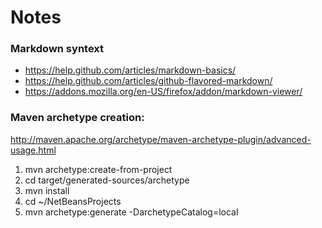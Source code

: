 # Notes

### Markdown syntext

* https://help.github.com/articles/markdown-basics/
* https://help.github.com/articles/github-flavored-markdown/
* https://addons.mozilla.org/en-US/firefox/addon/markdown-viewer/

### Maven archetype creation:

http://maven.apache.org/archetype/maven-archetype-plugin/advanced-usage.html

1. mvn archetype:create-from-project
2. cd target/generated-sources/archetype
3. mvn install
4. cd ~/NetBeansProjects
5. mvn archetype:generate -DarchetypeCatalog=local
